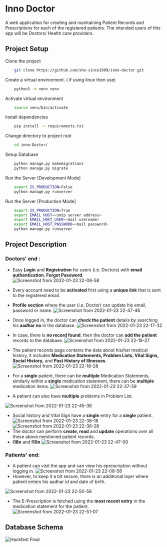 # Inno Doctor

A web application for creating and maintaining Patient Records and Prescriptions
for each of the registered patients. The intended users of this app will be
Doctors/ Health care providers.

## Project Setup

Clone the project

```bash
    git clone https://github.com/sha-since1999/inno-doctor.git
```

Create a virtual environment. ( if using linux then use)

```bash
    python3 -m venv venv
```

Activate virtual environment

```bash
    source venv/bin/activate
```

Install dependencies

```bash
    pip install -r requirements.txt
```

Change directory to project root

```bash
	cd inno-Doctor/
```

Setup Database

```bash
    python manage.py makemigrations
    python manage.py migrate
```

Run the Server [Development Mode]

```bash
    export IS_PRODUCTION=False
    python manage.py runserver
```

Run the Server [Production Mode]

```bash
	export IS_PRODUCTION=True
	export EMAIL_HOST=<smtp server address>  
	export EMAIL_HOST_USER=<mail username>
	export EMAIL_HOST_PASSWORD=<mail password>
	python manage.py runserver
```

## Project Description

### Doctors' end :

- Easy **Login** and **Registration** for users (i.e. Doctors) with **email
  authentication**, **Forget Password**.
  ![Screenshot from 2022-01-23 22-08-58](https://user-images.githubusercontent.com/59283795/150688537-e0b4832d-82e2-4de2-abfd-f7c04d851a1a.png)
- Every account need to be **activated** first using a **unique link** that is
  sent to the registered email.

- **Profile section** where the user (i.e. Doctor) can update his email,
  password or name.
  ![Screenshot from 2022-01-23 22-47-46](https://user-images.githubusercontent.com/59283795/150690003-86c8f2f9-fbbe-401f-8b76-c1a8c8e930d2.png)

- Once logged in, the doctor can **check the patient** details by searching
  his **aadhar no** in the database.
  ![Screenshot from 2022-01-23 22-17-32](https://user-images.githubusercontent.com/59283795/150689719-542abf76-c1c0-45b1-8d53-66f76293c614.png)

- In case, there is **no record found**, then the doctor can **add the patient**
  records to the database.
  ![Screenshot from 2022-01-23 22-19-27](https://user-images.githubusercontent.com/59283795/150689736-5dff1f85-3c71-4356-b963-2a6c60f4a5f5.png)

- The patient records page contains the data about his/her medical history, it
  includes **Medication Statements, Problem Lists, Vital Signs, Social
  History,** and **Past History of Illnesses**.
  ![Screenshot from 2022-01-23 22-18-28](https://user-images.githubusercontent.com/59283795/150689069-61790ecb-6930-462f-b4c4-9d2059cd1f87.png)

- For a **single** patient, there can be **multiple** Medication Statements,
  similarly within a **single** medication statement, there can be **multiple**
  medication items.
  ![Screenshot from 2022-01-23 22-37-59](https://user-images.githubusercontent.com/59283795/150689814-06833af7-83d6-4f20-a94c-c3b6bd3eea1a.png)
- A patient can also have **multiple** problems in Problem List.

![Screenshot from 2022-01-23 22-45-38](https://user-images.githubusercontent.com/59283795/150690046-7fe868ac-536a-43bb-b550-941c8c4ed649.png)

- Social history and Vital Sign have a **single** entry for a **single**
  patient.
  ![Screenshot from 2022-01-23 22-38-18](https://user-images.githubusercontent.com/59283795/150689821-69f72973-19a2-49c3-aea8-a39040303caa.png)
  ![Screenshot from 2022-01-23 22-38-28](https://user-images.githubusercontent.com/59283795/150689823-fd23e6c8-43cd-4d8c-bc4b-b95a6b5606a5.png)
- The doctor can perform **create, read** and **update** operations over all
  these above mentioned patient records.
- **i18n** and **l10n**
  ![Screenshot from 2022-01-23 22-47-00](https://user-images.githubusercontent.com/59283795/150689974-be3ff7a3-77e6-4951-b847-aa6bf5f80ce9.png)

### Patients' end:

- A patient can visit the app and can view his eprescription without logging in.
  ![Screenshot from 2022-01-23 22-08-58](https://user-images.githubusercontent.com/59283795/150688537-e0b4832d-82e2-4de2-abfd-f7c04d851a1a.png)
- However, to keep it a bit secure, there is an additional layer where patient
  enters his aadhar id and date of birth.

![Screenshot from 2022-01-23 22-50-58](https://user-images.githubusercontent.com/59283795/150690140-5ca90de9-e072-40fd-af8f-ac893d02e37d.png)

- The E-Prescription is fetched using the **most recent entry** in the
  medication statement for the patient.
  ![Screenshot from 2022-01-23 22-51-07](https://user-images.githubusercontent.com/59283795/150690141-a0520538-e9f2-4c90-8d70-ebbe2c8c30d4.png)

## Database Schema

![Hackfest Final](https://user-images.githubusercontent.com/60402729/149654736-bd75931d-7c06-42a5-a426-d8a01a78e53c.png)
